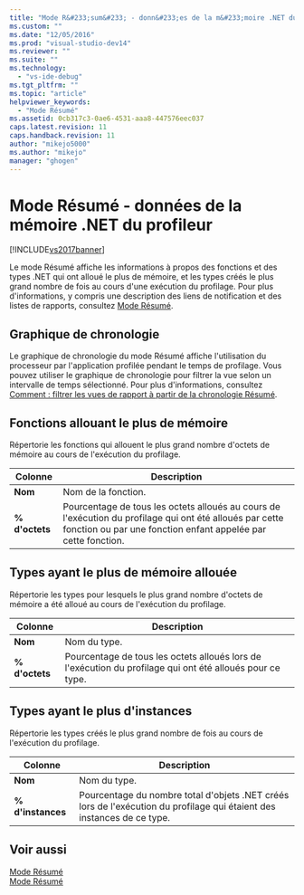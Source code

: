 ```yaml
---
title: "Mode R&#233;sum&#233; - donn&#233;es de la m&#233;moire .NET du profileur | Microsoft Docs"
ms.custom: ""
ms.date: "12/05/2016"
ms.prod: "visual-studio-dev14"
ms.reviewer: ""
ms.suite: ""
ms.technology: 
  - "vs-ide-debug"
ms.tgt_pltfrm: ""
ms.topic: "article"
helpviewer_keywords: 
  - "Mode Résumé"
ms.assetid: 0cb317c3-0ae6-4531-aaa8-447576eec037
caps.latest.revision: 11
caps.handback.revision: 11
author: "mikejo5000"
ms.author: "mikejo"
manager: "ghogen"
---
```

# Mode R&#233;sum&#233; - donn&#233;es de la m&#233;moire .NET du profileur
[!INCLUDE[vs2017banner](../code-quality/includes/vs2017banner.md)]

Le mode Résumé affiche les informations à propos des fonctions et des types .NET qui ont alloué le plus de mémoire, et les types créés le plus grand nombre de fois au cours d'une exécution du profilage.  Pour plus d'informations, y compris une description des liens de notification et des listes de rapports, consultez [Mode Résumé](../profiling/summary-view.md).  
  
## Graphique de chronologie  
 Le graphique de chronologie du mode Résumé affiche l'utilisation du processeur par l'application profilée pendant le temps de profilage.  Vous pouvez utiliser le graphique de chronologie pour filtrer la vue selon un intervalle de temps sélectionné.  Pour plus d'informations, consultez [Comment : filtrer les vues de rapport à partir de la chronologie Résumé](../Topic/How%20to:%20Filter%20Report%20Views%20from%20the%20Summary%20Timeline.md).  
  
## Fonctions allouant le plus de mémoire  
 Répertorie les fonctions qui allouent le plus grand nombre d'octets de mémoire au cours de l'exécution du profilage.  
  
|Colonne|Description|  
|-------------|-----------------|  
|**Nom**|Nom de la fonction.|  
|**% d'octets**|Pourcentage de tous les octets alloués au cours de l'exécution du profilage qui ont été alloués par cette fonction ou par une fonction enfant appelée par cette fonction.|  
  
## Types ayant le plus de mémoire allouée  
 Répertorie les types pour lesquels le plus grand nombre d'octets de mémoire a été alloué au cours de l'exécution du profilage.  
  
|Colonne|Description|  
|-------------|-----------------|  
|**Nom**|Nom du type.|  
|**% d'octets**|Pourcentage de tous les octets alloués lors de l'exécution du profilage qui ont été alloués pour ce type.|  
  
## Types ayant le plus d'instances  
 Répertorie les types créés le plus grand nombre de fois au cours de l'exécution du profilage.  
  
|Colonne|Description|  
|-------------|-----------------|  
|**Nom**|Nom du type.|  
|**% d'instances**|Pourcentage du nombre total d'objets .NET créés lors de l'exécution du profilage qui étaient des instances de ce type.|  
  
## Voir aussi  
 [Mode Résumé](../profiling/summary-view-sampling-data.md)   
 [Mode Résumé](../profiling/summary-view-instrumentation-data.md)